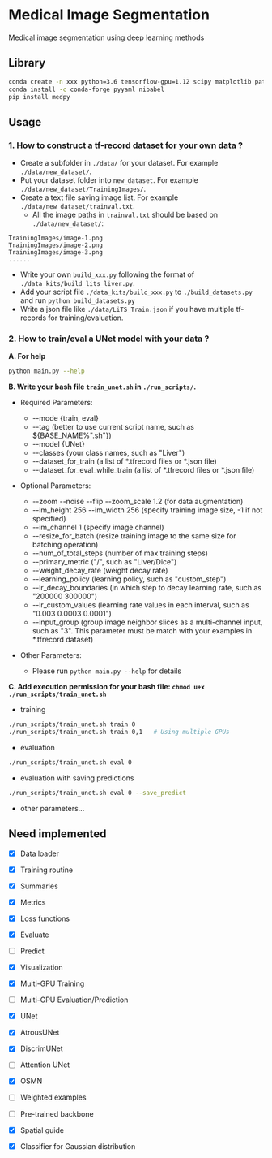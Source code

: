 # Medical Image Segmentation
Medical image segmentation using deep learning methods


## Library
```bash
conda create -n xxx python=3.6 tensorflow-gpu=1.12 scipy matplotlib pathlib traits traitsui scikit-image
conda install -c conda-forge pyyaml nibabel
pip install medpy
```


## Usage

### 1. How to construct a tf-record dataset for your own data ?

* Create a subfolder in `./data/` for your dataset. For example `./data/new_dataset/`.
* Put your dataset folder into `new_dataset`. For example `./data/new_dataset/TrainingImages/`.
* Create a text file saving image list. For example `./data/new_dataset/trainval.txt`.
  * All the image paths in `trainval.txt` should be based on `./data/new_dataset/`:
```
TrainingImages/image-1.png
TrainingImages/image-2.png
TrainingImages/image-3.png
......
```
* Write your own `build_xxx.py` following the format of `./data_kits/build_lits_liver.py`.
* Add your script file `./data_kits/build_xxx.py` to `./build_datasets.py` and run `python build_datasets.py`
* Write a json file like `./data/LiTS_Train.json` if you have multiple tf-records for training/evaluation.

### 2. How to train/eval a UNet model with your data ?

**A. For help**
```bash
python main.py --help
```

**B. Write your bash file `train_unet.sh` in `./run_scripts/`.**
* Required Parameters:
  * --mode {train, eval}
  * --tag (better to use current script name, such as ${BASE_NAME%".sh"})
  * --model {UNet}
  * --classes (your class names, such as "Liver")
  * --dataset_for_train (a list of *.tfrecord files or *.json file)
  * --dataset_for_eval_while_train (a list of *.tfrecord files or *.json file)

* Optional Parameters:
  * --zoom --noise --flip --zoom_scale 1.2 (for data augmentation)
  * --im_height 256 --im_width 256 (specify training image size, -1 if not specified)
  * --im_channel 1 (specify image channel)
  * --resize_for_batch (resize training image to the same size for batching operation)
  * --num_of_total_steps (number of max training steps)
  * --primary_metric ("<class>/<metric>", such as "Liver/Dice")
  * --weight_decay_rate (weight decay rate)
  * --learning_policy (learning policy, such as "custom_step")
  * --lr_decay_boundaries (in which step to decay learning rate, such as "200000 300000")
  * --lr_custom_values (learning rate values in each interval, such as "0.003 0.0003 0.0001")
  * --input_group (group image neighbor slices as a multi-channel input, such as "3". This
    parameter must be match with your examples in *.tfrecord dataset)

* Other Parameters:
  * Please run `python main.py --help` for details

**C. Add execution permission for your bash file: `chmod u+x ./run_scripts/train_unet.sh`**
* training
```bash
./run_scripts/train_unet.sh train 0
./run_scripts/train_unet.sh train 0,1   # Using multiple GPUs
```
* evaluation
```bash
./run_scripts/train_unet.sh eval 0
```
* evaluation with saving predictions
```bash
./run_scripts/train_unet.sh eval 0 --save_predict
```
* other parameters...


## Need implemented

- [x] Data loader
- [x] Training routine
- [x] Summaries
- [x] Metrics
- [x] Loss functions
- [x] Evaluate
- [ ] Predict
- [x] Visualization
- [x] Multi-GPU Training
- [ ] Multi-GPU Evaluation/Prediction

- [x] UNet
- [x] AtrousUNet
- [x] DiscrimUNet
- [ ] Attention UNet
- [x] OSMN

- [ ] Weighted examples
- [ ] Pre-trained backbone
- [x] Spatial guide
- [x] Classifier for Gaussian distribution
